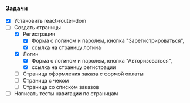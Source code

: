 ### **Задачи**
- [x]  Установить react-router-dom
- [ ]  Создать страницы
    - [x]  Регистрация
        - [x] Форма с логином и паролем, кнопка "Зарегистрироваться",
        - [x] ссылка на страницу логина
    - [x]  Логин
        - [x]  Форма с логином и паролем, кнопка "Авторизоваться",
        - [x] ссылка на страницу регистрации
    - [ ]  Страница оформления заказа с формой оплаты
    - [ ]  Страница с чеком
    - [ ]  Страница со списком заказов
- [ ]  Написать тесты навигации по страницам
